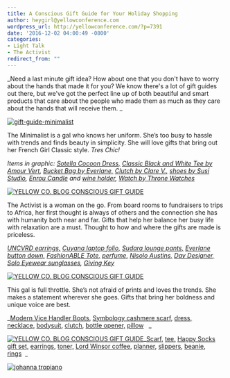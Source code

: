 ```yaml
---
title: A Conscious Gift Guide for Your Holiday Shopping
author: heygirl@yellowconference.com
wordpress_url: http://yellowconference.com/?p=7391
date: '2016-12-02 04:00:49 -0800'
categories:
- Light Talk
- The Activist
redirect_from: ""
---
```


_Need a last minute gift idea? How about one that you don't have to worry about the hands that made it for you? We know there's a lot of gift guides out there, but we've got the perfect line up of both beautiful and smart products that care about the people who made them as much as they care about the hands that will receive them. _

[![gift-guide-minimalist](https://yellow-blog-images.imgix.net/2016/12/Gift-Guide-Minimalist1.jpg)](https://yellow-blog-images.imgix.net/2016/12/Gift-Guide-Minimalist1.jpg)

The Minimalist is a gal who knows her uniform. She’s too busy to hassle with trends and finds beauty in simplicity. She will love gifts that bring out her French Girl Classic style. _Tres Chic!_

_Items in graphic: [Sotella Cocoon Dress,](https://sotela.co/products/cocoon-dress) [Classic Black and White Tee by Amour Vert](https://www.amourvert.com/products/peppi-long-sleeve-top?variant=30910408135), [Bucket Bag by Everlane,](https://www.everlane.com/collections/petra/products/petra-backpack-tan) [Clutch by Clare V.,](https://www.clarev.com/products/rwb-stripe-on-caramel-flat-clutch) [shoes by Susi Studio](https://susistudio.com/collections/summer/products/susi-hey-simone-black), [Enrou Candle](http://enrou.co/collections/home-goods/products/vietas-bowl-candle?variant=8692082117#) and [wine holder](http://enrou.co/collections/home-goods/products/cow-horn-wine-holder?variant=1062862436), [Watch by Throne Watches](https://thronewatches.com/collections/throne-watches/products/throne-2-0-tune)_

[![YELLOW CO. BLOG CONSCIOUS GIFT GUIDE](https://yellow-blog-images.imgix.net/2016/12/Gift-Guide-Activist.jpg)](https://yellow-blog-images.imgix.net/2016/12/Gift-Guide-Activist.jpg)

The Activist is a woman on the go. From board rooms to fundraisers to trips to Africa, her first thought is always of others and the connection she has with humanity both near and far. Gifts that help her balance her busy life with relaxation are a must. Thought to how and where the gifts are made is priceless.

_[UNCVRD earrings,](http://www.uncvrdjewelry.com/) [Cuyana laptop folio,](https://www.cuyana.com/leather-laptop-sleeve.html#blush) [Sudara lounge pants,](https://www.sudara.org/collections/full-length/products/lelitha-full) [Everlane button down,](https://www.everlane.com/collections/womens-tops/products/womens-japanese-oxford-square-shirt-whiteblue-stripe) [FashionABLE Tote,](https://www.livefashionable.com/collections/leather-totes/products/abera-crossbody-leather-tote?variant=15840988803) [perfume,](https://lelabofragrances.com/us_en?gclid=CPmKo6K9xM8CFQltfgod4wQMUQ) [Nisolo Austins,](https://nisolo.com/collections/womens-heels/products/austin) [Day Designer,](http://daydesigner.com/collections/flagship-collection/products/january-2017-flagship-edition-plus) [Solo Eyewear sunglasses](http://www.soloeyewear.com/collections/solo-all/products/belize), [Giving Key](https://www.thegivingkeys.com/products/classic-pendant?variant=1261203220)_

[![YELLOW CO. BLOG CONSCIOUS GIFT GUIDE](https://yellow-blog-images.imgix.net/2016/12/Gift-Guide-Freestyler.jpg)](https://yellow-blog-images.imgix.net/2016/12/Gift-Guide-Freestyler.jpg)

This gal is full throttle. She’s not afraid of prints and loves the trends. She makes a statement wherever she goes. Gifts that bring her boldness and unique voice are best.

_[Modern Vice Handler Boots](https://www.modernvice.com/products/flower-handler), [Symbology cashmere scarf](https://symbologyclothing.com/products/dancing-lotus-cashmere-scarf-in-blue), [dress,](https://shopdoen.com/collections/dresses/products/prem-dress-rust-combo) [necklace,](http://akolaproject.org/collections/fall-winter-2016/products/collar?variant=23631652289) [bodysuit](https://ystrclothing.com/collections/new-arrivals/products/elsie-bodysuit), [clutch](http://store.shopmarysol.com/sonia.html), [bottle opener,](http://enrou.co/collections/home-goods/products/cow-horn-brass-bottle-opener?variant=1313593164) [pillow](http://www.localandlejos.com/collections/pillows/products/lumbar-pillow-1)   _

[![YELLOW CO. BLOG CONSCIOUS GIFT GUIDE](https://yellow-blog-images.imgix.net/2016/12/Gift-Guide-Thrifters.jpg)](https://yellow-blog-images.imgix.net/2016/12/Gift-Guide-Thrifters.jpg)_[Scarf,](https://ystrclothing.com/collections/accessories/products/amelie-neck-scarf) [tee,](https://www.everlane.com/collections/womens-tees/products/womens-boxy-striped-white-black) [Happy Socks gift set,](https://www.happysocks.com/us/iris-apfel-socks-box-set.html) [earrings,](https://www.livefashionable.com/collections/earrings/products/pin-dot-earrings) [toner,](http://devitaskincare.com/store/cleansers-toners-c-261_287/) [Lord Winsor coffee,](http://lordwindsor.coffee/) [planner](http://www.juliakostreva.com/collections/new/products/gold-foil-any-year-daily-planner-daisy), [slippers,](http://www.toms.com/men/mens-shoes/slippers) [beanie](http://www.peopletree.co.uk/women/accessories/striped-hat--in-navy), [rings](http://31bits.com/shop/all/rings.html?limit=48)  _

[![johanna tropiano](https://yellow-blog-images.imgix.net/2016/01/johannatropiano1.jpg)](http://themendproject.com/)
